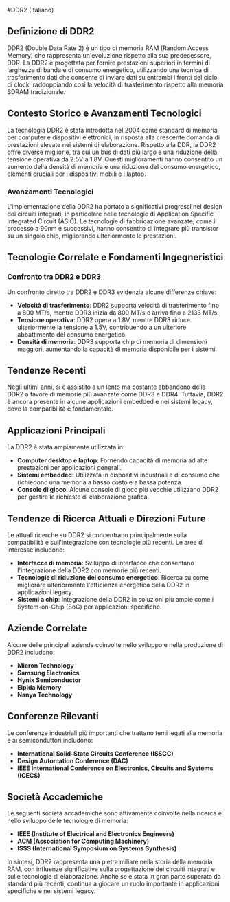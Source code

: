 #DDR2 (Italiano)

## Definizione di DDR2

DDR2 (Double Data Rate 2) è un tipo di memoria RAM (Random Access Memory) che rappresenta un'evoluzione rispetto alla sua predecessore, DDR. La DDR2 è progettata per fornire prestazioni superiori in termini di larghezza di banda e di consumo energetico, utilizzando una tecnica di trasferimento dati che consente di inviare dati su entrambi i fronti del ciclo di clock, raddoppiando così la velocità di trasferimento rispetto alla memoria SDRAM tradizionale.

## Contesto Storico e Avanzamenti Tecnologici

La tecnologia DDR2 è stata introdotta nel 2004 come standard di memoria per computer e dispositivi elettronici, in risposta alla crescente domanda di prestazioni elevate nei sistemi di elaborazione. Rispetto alla DDR, la DDR2 offre diverse migliorie, tra cui un bus di dati più largo e una riduzione della tensione operativa da 2.5V a 1.8V. Questi miglioramenti hanno consentito un aumento della densità di memoria e una riduzione del consumo energetico, elementi cruciali per i dispositivi mobili e i laptop.

### Avanzamenti Tecnologici

L'implementazione della DDR2 ha portato a significativi progressi nel design dei circuiti integrati, in particolare nelle tecnologie di Application Specific Integrated Circuit (ASIC). Le tecnologie di fabbricazione avanzate, come il processo a 90nm e successivi, hanno consentito di integrare più transistor su un singolo chip, migliorando ulteriormente le prestazioni.

## Tecnologie Correlate e Fondamenti Ingegneristici

### Confronto tra DDR2 e DDR3

Un confronto diretto tra DDR2 e DDR3 evidenzia alcune differenze chiave:

- **Velocità di trasferimento**: DDR2 supporta velocità di trasferimento fino a 800 MT/s, mentre DDR3 inizia da 800 MT/s e arriva fino a 2133 MT/s.
- **Tensione operativa**: DDR2 opera a 1.8V, mentre DDR3 riduce ulteriormente la tensione a 1.5V, contribuendo a un ulteriore abbattimento del consumo energetico.
- **Densità di memoria**: DDR3 supporta chip di memoria di dimensioni maggiori, aumentando la capacità di memoria disponibile per i sistemi.

## Tendenze Recenti

Negli ultimi anni, si è assistito a un lento ma costante abbandono della DDR2 a favore di memorie più avanzate come DDR3 e DDR4. Tuttavia, DDR2 è ancora presente in alcune applicazioni embedded e nei sistemi legacy, dove la compatibilità è fondamentale.

## Applicazioni Principali

La DDR2 è stata ampiamente utilizzata in:

- **Computer desktop e laptop**: Fornendo capacità di memoria ad alte prestazioni per applicazioni generali.
- **Sistemi embedded**: Utilizzata in dispositivi industriali e di consumo che richiedono una memoria a basso costo e a bassa potenza.
- **Console di gioco**: Alcune console di gioco più vecchie utilizzano DDR2 per gestire le richieste di elaborazione grafica.

## Tendenze di Ricerca Attuali e Direzioni Future

Le attuali ricerche su DDR2 si concentrano principalmente sulla compatibilità e sull'integrazione con tecnologie più recenti. Le aree di interesse includono:

- **Interfacce di memoria**: Sviluppo di interfacce che consentano l'integrazione della DDR2 con memorie più recenti.
- **Tecnologie di riduzione del consumo energetico**: Ricerca su come migliorare ulteriormente l'efficienza energetica della DDR2 in applicazioni legacy.
- **Sistemi a chip**: Integrazione della DDR2 in soluzioni più ampie come i System-on-Chip (SoC) per applicazioni specifiche.

## Aziende Correlate

Alcune delle principali aziende coinvolte nello sviluppo e nella produzione di DDR2 includono:

- **Micron Technology**
- **Samsung Electronics**
- **Hynix Semiconductor**
- **Elpida Memory**
- **Nanya Technology**

## Conferenze Rilevanti

Le conferenze industriali più importanti che trattano temi legati alla memoria e ai semiconduttori includono:

- **International Solid-State Circuits Conference (ISSCC)**
- **Design Automation Conference (DAC)**
- **IEEE International Conference on Electronics, Circuits and Systems (ICECS)**

## Società Accademiche

Le seguenti società accademiche sono attivamente coinvolte nella ricerca e nello sviluppo delle tecnologie di memoria:

- **IEEE (Institute of Electrical and Electronics Engineers)**
- **ACM (Association for Computing Machinery)**
- **ISSS (International Symposium on Systems Synthesis)**

In sintesi, DDR2 rappresenta una pietra miliare nella storia della memoria RAM, con influenze significative sulla progettazione dei circuiti integrati e sulle tecnologie di elaborazione. Anche se è stata in gran parte superata da standard più recenti, continua a giocare un ruolo importante in applicazioni specifiche e nei sistemi legacy.